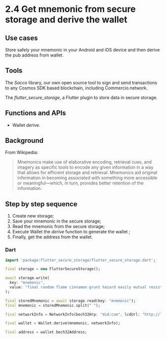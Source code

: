 # 2.4 Get mnemonic from secure storage and derive the wallet

## Use cases
Store safely your mnemonic in your Android and iOS device and then derive the pub address from wallet.

## Tools
The _Sacco_ library, our own open source tool to sign and send transactions to any Cosmos SDK based blockchain, including Commercio.network.

The _flutter_secure_storage_, a Flutter plugin to store data in secure storage.

## Functions and APIs
- Wallet _derive_.

##  Background
From Wikipedia:
> Mnemonics make use of elaborative encoding, retrieval cues, and imagery as specific tools to encode any given information in a way that allows for efficient storage and retrieval. Mnemonics aid original information in becoming associated with something more accessible or meaningful—which, in turn, provides better retention of the information. 

## Step by step sequence
1. Create new storage;
2. Save your mnemonic in the secure storage;
3. Read the mnemonic from the secure storage;
4. Execute Wallet the _derive_ function to generate the wallet ;
5. Finally, get the address from the wallet.

### Dart
```dart
import 'package:flutter_secure_storage/flutter_secure_storage.dart';

final storage = new FlutterSecureStorage();

await storage.write(
  key: "mnemonic", 
  value: "final random flame cinnamon grunt hazard easily mutual resist pond solution define knife female tongue crime atom jaguar alert library best forum lesson rigid",
);

final storedMnemonic = await storage.read(key: "mnemonic");
final mnemonic = storedMnemonic.split(" ");

final networkInfo = NetworkInfo(bech32Hrp: "did:com", lcdUrl: "http://localhost:1317");

final wallet = Wallet.derive(mnemonic, networkInfo);

final address = wallet.bech32Address;
```
